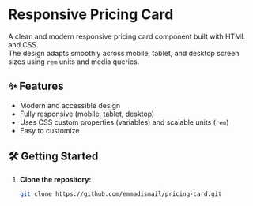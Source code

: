 # Responsive Pricing Card

A clean and modern responsive pricing card component built with HTML and CSS.  
The design adapts smoothly across mobile, tablet, and desktop screen sizes using `rem` units and media queries.

## ✨ Features

- Modern and accessible design
- Fully responsive (mobile, tablet, desktop)
- Uses CSS custom properties (variables) and scalable units (`rem`)
- Easy to customize

## 🛠️ Getting Started

1. **Clone the repository:**
   ```bash
   git clone https://github.com/emmadismail/pricing-card.git
